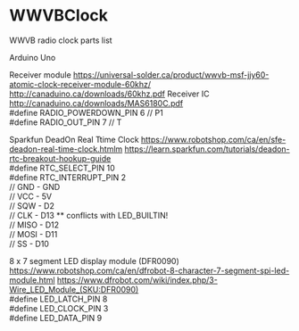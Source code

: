 # WWVBClock
WWVB radio clock parts list  

Arduino Uno  

Receiver module 
https://universal-solder.ca/product/wwvb-msf-jjy60-atomic-clock-receiver-module-60khz/
http://canaduino.ca/downloads/60khz.pdf
Receiver IC http://canaduino.ca/downloads/MAS6180C.pdf  
#define RADIO_POWERDOWN_PIN 6 // P1  
#define RADIO_OUT_PIN       7 // T  

Sparkfun DeadOn Real Ttime Clock 
https://www.robotshop.com/ca/en/sfe-deadon-real-time-clock.htmlm
https://learn.sparkfun.com/tutorials/deadon-rtc-breakout-hookup-guide  
#define RTC_SELECT_PIN     10  
#define RTC_INTERRUPT_PIN  2  
// GND - GND  
// VCC - 5V  
// SQW - D2  
// CLK - D13  ** conflicts with LED_BUILTIN!  
// MISO - D12  
// MOSI - D11  
// SS - D10  

8 x 7 segment LED display module (DFR0090)
https://www.robotshop.com/ca/en/dfrobot-8-character-7-segment-spi-led-module.html
https://www.dfrobot.com/wiki/index.php/3-Wire_LED_Module_(SKU:DFR0090)  
#define LED_LATCH_PIN     8  
#define LED_CLOCK_PIN     3  
#define LED_DATA_PIN      9  
